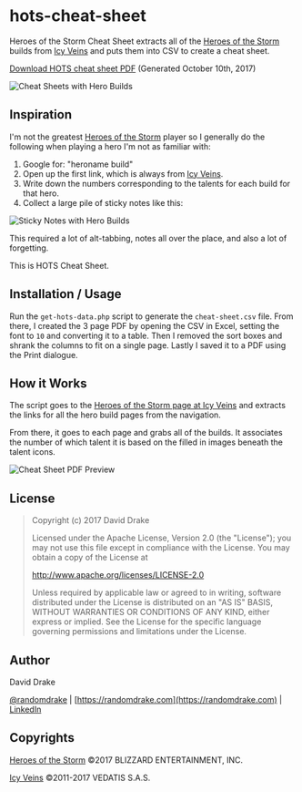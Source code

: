 # hots-cheat-sheet

Heroes of the Storm Cheat Sheet extracts all of the [Heroes of the Storm](http://us.battle.net/heroes/en/) builds from [Icy Veins](https://www.icy-veins.com) and puts them into CSV to create a cheat sheet.

[Download HOTS cheat sheet PDF](https://raw.githubusercontent.com/randomdrake/hots-cheat-sheet/master/cheat-sheet.pdf) (Generated October 10th, 2017)

![Cheat Sheets with Hero Builds](https://raw.githubusercontent.com/randomdrake/hots-cheat-sheet/master/cheat-sheet-hots-builds.jpg)

## Inspiration

I'm not the greatest [Heroes of the Storm](http://us.battle.net/heroes/en/) player so I generally do the following when playing a hero I'm not as familiar with:

1. Google for: "heroname build"
1. Open up the first link, which is always from [Icy Veins](https://www.icy-veins.com).
1. Write down the numbers corresponding to the talents for each build for that hero.
1. Collect a large pile of sticky notes like this:
  
  ![Sticky Notes with Hero Builds](https://raw.githubusercontent.com/randomdrake/hots-cheat-sheet/master/sticky-notes-hots-builds.jpg)
  
This required a lot of alt-tabbing, notes all over the place, and also a lot of forgetting.

This is HOTS Cheat Sheet.

## Installation / Usage

Run the `get-hots-data.php` script to generate the `cheat-sheet.csv` file. From there, I created the 3 page PDF by opening the CSV in Excel, setting the font to `10` and converting it to a table. Then I removed the sort boxes and shrank the columns to fit on a single page. Lastly I saved it to a PDF using the Print dialogue.

## How it Works

The script goes to the [Heroes of the Storm page at Icy Veins](https://www.icy-veins.com/heroes/) and extracts the links for all the hero build pages from the navigation.

From there, it goes to each page and grabs all of the builds. It associates the number of which talent it is based on the filled in images beneath the talent icons.

![Cheat Sheet PDF Preview](https://raw.githubusercontent.com/randomdrake/hots-cheat-sheet/master/cheat-sheet-pdf-preview.png)

## License

>Copyright (c) 2017 David Drake
>
>Licensed under the Apache License, Version 2.0 (the "License"); you may not use this file except in compliance with the License. You may obtain a copy of the License at
>
>http://www.apache.org/licenses/LICENSE-2.0
>
>Unless required by applicable law or agreed to in writing, software distributed under the License is distributed on an "AS IS" BASIS, WITHOUT WARRANTIES OR CONDITIONS OF ANY KIND, either express or implied. See the License for the specific language governing permissions and limitations under the License. 

## Author

David Drake 

[@randomdrake](https://twitter.com/randomdrake) | [https://randomdrake.com](https://randomdrake.com) | [LinkedIn](https://www.linkedin.com/in/david-drake-46524752/)

## Copyrights

[Heroes of the Storm](http://us.battle.net/heroes/en/) &copy;2017 BLIZZARD ENTERTAINMENT, INC.

[Icy Veins](https://www.icy-veins.com) &copy;2011-2017 VEDATIS S.A.S.
